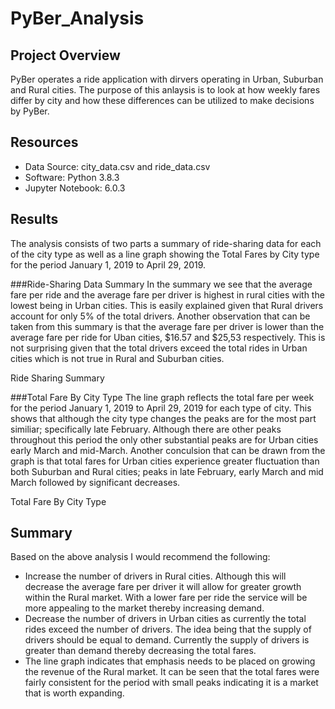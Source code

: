 # PyBer_Analysis

## Project Overview
PyBer operates a ride application with dirvers operating in Urban, Suburban and Rural cities. The purpose of this anlaysis is to look at how weekly fares differ by city and how these differences can be utilized to make decisions by PyBer.

## Resources
* Data Source: city_data.csv and ride_data.csv
* Software: Python 3.8.3
* Jupyter Notebook: 6.0.3

## Results
The analysis consists of two parts a summary of ride-sharing data for each of the city type as well as a line graph showing the Total Fares by City type for the period January 1, 2019 to April 29, 2019.

###Ride-Sharing Data Summary
In the summary we see that the average fare per ride and the average fare per driver is highest in rural cities with the lowest being in Urban cities.  This is easily explained given that Rural drivers account for only 5% of the total drivers.  Another observation that can be taken from this summary is that the average fare per driver is lower than the average fare per ride for Uban cities, $16.57 and $25,53 respectively. This is not surprising given that the total drivers exceed the total rides in Urban cities which is not true in Rural and Suburban cities. 

Ride Sharing Summary


###Total Fare By City Type
The line graph reflects the total fare per week for the period January 1, 2019 to April 29, 2019 for each type of city.  This shows that although the city type changes the peaks are for the most part similiar; specifically late February. Although there are other peaks throughout this period the only other substantial peaks are for Urban cities early March and mid-March.  Another conculsion that can be drawn from the graph is that total fares for Urban cities experience greater fluctuation than both Suburban and Rural cities; peaks in late February, early March and mid March followed by significant decreases. 
 
Total Fare By City Type


 ## Summary
 Based on the above analysis I would recommend the following:
 * Increase the number of drivers in Rural cities. Although this will decrease the average fare per driver it will allow for greater growth within the Rural market.  With a lower fare per ride the service will be more appealing to the market thereby increasing demand.
 * Decrease the number of drivers in Urban cities as currently the total rides exceed the number of drivers.  The idea being that the supply of drivers should be equal to demand.  Currently the supply of drivers is greater than demand thereby decreasing the total fares. 
 * The line graph indicates that emphasis needs to be placed on growing the revenue of the Rural market. It can be seen that the total fares were fairly consistent for the period with small peaks indicating it is a market that is worth expanding.
 
 
